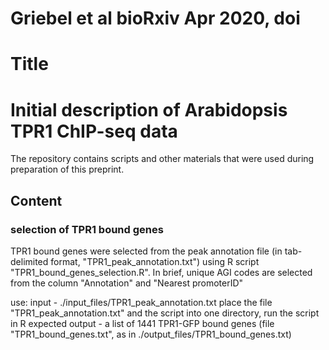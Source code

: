 # Griebel et al bioRxiv Apr 2020, doi
# Title
# Initial description of Arabidopsis TPR1 ChIP-seq data

The repository contains scripts and other materials that were used during preparation of this preprint.

## Content
### selection of TPR1 bound genes

TPR1 bound genes were selected from the peak annotation file (in tab-delimited format, "TPR1_peak_annotation.txt") using R script "TPR1_bound_genes_selection.R". In brief, unique AGI codes are selected from the column "Annotation" and "Nearest promoterID"

use:
input - ./input_files/TPR1_peak_annotation.txt
place the file "TPR1_peak_annotation.txt" and the script into one directory, run the script in R
expected output - a list of 1441 TPR1-GFP bound genes (file "TPR1_bound_genes.txt", as in ./output_files/TPR1_bound_genes.txt)



